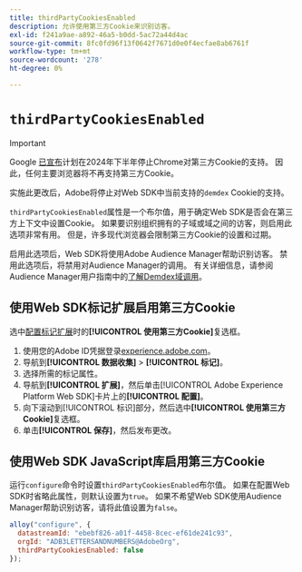 ```yaml
---
title: thirdPartyCookiesEnabled
description: 允许使用第三方Cookie来识别访客。
exl-id: f241a9ae-a892-46a5-b0dd-5ac72a44d4ac
source-git-commit: 8fc0fd96f13f0642f7671d0e0f4ecfae8ab6761f
workflow-type: tm+mt
source-wordcount: '278'
ht-degree: 0%

---
```



# `thirdPartyCookiesEnabled`

>[!IMPORTANT]
>
>Google [已宣布](https://developers.google.com/privacy-sandbox/3pcd/prepare/prepare-for-phaseout)计划在2024年下半年停止Chrome对第三方Cookie的支持。 因此，任何主要浏览器将不再支持第三方Cookie。
>
>实施此更改后，Adobe将停止对Web SDK中当前支持的`demdex` Cookie的支持。


`thirdPartyCookiesEnabled`属性是一个布尔值，用于确定Web SDK是否会在第三方上下文中设置Cookie。 如果要识别组织拥有的子域或域之间的访客，则启用此选项非常有用。 但是，许多现代浏览器会限制第三方Cookie的设置和过期。

启用此选项后，Web SDK将使用Adobe Audience Manager帮助识别访客。 禁用此选项后，将禁用对Audience Manager的调用。 有关详细信息，请参阅Audience Manager用户指南中的[了解Demdex域调用](https://experienceleague.adobe.com/docs/audience-manager/user-guide/reference/demdex-calls.html?lang=zh-Hans)。

## 使用Web SDK标记扩展启用第三方Cookie

选中[配置标记扩展](/help/tags/extensions/client/web-sdk/web-sdk-extension-configuration.md)时的&#x200B;**[!UICONTROL 使用第三方Cookie]**&#x200B;复选框。

1. 使用您的Adobe ID凭据登录[experience.adobe.com](https://experience.adobe.com)。
1. 导航到&#x200B;**[!UICONTROL 数据收集]** > **[!UICONTROL 标记]**。
1. 选择所需的标记属性。
1. 导航到&#x200B;**[!UICONTROL 扩展]**，然后单击[!UICONTROL Adobe Experience Platform Web SDK]卡片上的&#x200B;**[!UICONTROL 配置]**。
1. 向下滚动到[!UICONTROL 标识]部分，然后选中&#x200B;**[!UICONTROL 使用第三方Cookie]**&#x200B;复选框。
1. 单击&#x200B;**[!UICONTROL 保存]**，然后发布更改。

## 使用Web SDK JavaScript库启用第三方Cookie

运行`configure`命令时设置`thirdPartyCookiesEnabled`布尔值。 如果在配置Web SDK时省略此属性，则默认设置为`true`。 如果不希望Web SDK使用Audience Manager帮助识别访客，请将此值设置为`false`。

```js
alloy("configure", {
  datastreamId: "ebebf826-a01f-4458-8cec-ef61de241c93",
  orgId: "ADB3LETTERSANDNUMBERS@AdobeOrg",
  thirdPartyCookiesEnabled: false
});
```
